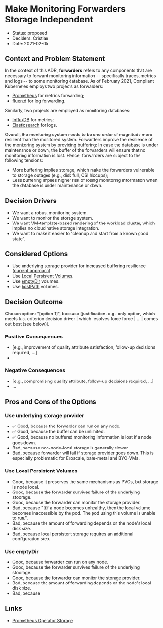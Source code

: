 # Make Monitoring Forwarders Storage Independent

* Status: proposed
* Deciders: Cristian
* Date: 2021-02-05

## Context and Problem Statement

In the context of this ADR, **forwarders** refers to any components that are necessary to forward monitoring information -- specifically traces, metrics and logs -- to some monitoring database. As of February 2021, Compliant Kubernetes employs two projects as forwarders:

* [Prometheus](https://prometheus.io/) for metrics forwarding;
* [fluentd](https://www.fluentd.org/) for log forwarding.

Similarly, two projects are employed as monitoring databases:

* [InfluxDB](https://www.influxdata.com/) for metrics;
* [Elasticsearch](https://opendistro.github.io/for-elasticsearch/) for logs.

Overall, the monitoring system needs to be one order of magnitude more resilient than the monitored system. Forwarders improve the resilience of the monitoring system by providing buffering: In case the database is under maintenance or down, the buffer of the forwarders will ensure that no monitoring information is lost.
Hence, forwarders are subject to the following tensions:

* More buffering implies storage, which make the forwarders vulnerable to storage outages (e.g., disk full, CSI hiccups);
* Less buffering implies higher risk of losing monitoring information when the database is under maintenance or down.

## Decision Drivers

* We want a robust monitoring system.
* We want to monitor the storage system.
* We want VM-template-based rendering of the workload cluster, which implies no cloud native storage integration.
* We want to make it easier to "cleanup and start from a known good state".

## Considered Options

* Use underlying storage provider for increased buffering resilience ([current approach](https://github.com/elastisys/compliantkubernetes-apps/blob/v0.9.0/helmfile/values/kube-prometheus-stack-wc.yaml.gotmpl#L100)).
* Use [Local Persistent Volumes](https://kubernetes.io/blog/2018/04/13/local-persistent-volumes-beta/).
* Use [emptyDir](https://kubernetes.io/docs/concepts/storage/volumes/#emptydir) volumes.
* Use [hostPath](https://kubernetes.io/docs/concepts/storage/volumes/#hostpath) volumes.

## Decision Outcome

Chosen option: "[option 1]", because [justification. e.g., only option, which meets k.o. criterion decision driver | which resolves force force | … | comes out best (see below)].

### Positive Consequences <!-- optional -->

* [e.g., improvement of quality attribute satisfaction, follow-up decisions required, …]
* …

### Negative Consequences <!-- optional -->

* [e.g., compromising quality attribute, follow-up decisions required, …]
* …

## Pros and Cons of the Options

### Use underlying storage provider

* ✅ Good, because the forwarder can run on any node.
* ✅ Good, because the buffer can be unlimited.
* ✅ Good, because no buffered monitoring information is lost if a node goes down.
* Bad, because non-node-local storage is generally slower.
* Bad, because forwarder will fail if storage provider goes down. This is especially problematic for Exoscale, bare-metal and BYO-VMs.

### Use Local Persistent Volumes

* Good, because it preserves the same mechanisms as PVCs, but storage is node local.
* Good, because the forwarder survives failure of the underlying stoorage.
* Good, because the forwarder can monitor the storage provider.
* Bad, because "[i]f a node becomes unhealthy, then the local volume becomes inaccessible by the pod. The pod using this volume is unable to run.".
* Bad, because the amount of forwarding depends on the node's local disk size.
* Bad, because local persistent storage requires an additional configuration step.

### Use emptyDir

* Good, because forwarder can run on any node.
* Good, because the forwarder survives failure of the underlying stoorage.
* Good, because the forwarder can monitor the storage provider.
* Bad, because the amount of forwarding depends on the node's local disk size.
* Bad, because

## Links

* [Prometheus Operator Storage](https://github.com/prometheus-operator/prometheus-operator/blob/master/Documentation/user-guides/storage.md)
